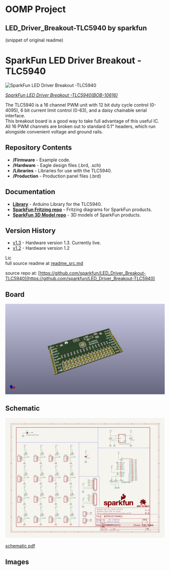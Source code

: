 # OOMP Project  
## LED_Driver_Breakout-TLC5940  by sparkfun  
  
(snippet of original readme)  
  
SparkFun LED Driver Breakout -TLC5940  
========================================  
  
![SparkFun LED Driver Breakout -TLC5940](https://cdn.sparkfun.com//assets/parts/5/2/7/6/10616-01a.jpg)  
  
[*SparkFun LED Driver Breakout -TLC5940(BOB-10616)*](https://www.sparkfun.com/products/10616)  
  
 The TLC5940 is a 16 channel PWM unit with 12 bit duty cycle control (0-4095), 6 bit current limit control (0-63), and a daisy chainable serial interface.   
 This breakout board is a good way to take full advantage of this useful IC.   
 All 16 PWM channels are broken out to standard 0.1" headers, which run alongside convenient voltage and ground rails.  
  
Repository Contents  
-------------------  
  
* **/Firmware** - Example code.   
* **/Hardware** - Eagle design files (.brd, .sch)  
* **/Libraries** - Libraries for use with the TLC5940.  
* **/Production** - Production panel files (.brd)  
  
Documentation  
--------------  
* **[Library](https://github.com/sparkfun/SparkFun_TLC5940_Arduino_Library)** - Arduino Library for the TLC5940.  
* **[SparkFun Fritzing repo](https://github.com/sparkfun/Fritzing_Parts)** - Fritzing diagrams for SparkFun products.  
* **[SparkFun 3D Model repo](https://github.com/sparkfun/3D_Models)** - 3D models of SparkFun products.   
  
Version History  
---------------  
  
* [v1.3](https://github.com/sparkfun/LED_Driver_Breakout-TLC5940/tree/V_H1.3_L1.0.1) - Hardware version 1.3. Currently live.   
* [v1.2](https://github.com/sparkfun/LED_Driver_Breakout-TLC5940/tree/V_H.1_L1.0.1) - Hardware version 1.2  
  
  
Lic  
  full source readme at [readme_src.md](readme_src.md)  
  
source repo at: [https://github.com/sparkfun/LED_Driver_Breakout-TLC5940](https://github.com/sparkfun/LED_Driver_Breakout-TLC5940)  
## Board  
  
[![working_3d.png](working_3d_600.png)](working_3d.png)  
## Schematic  
  
[![working_schematic.png](working_schematic_600.png)](working_schematic.png)  
  
[schematic pdf](working_schematic.pdf)  
## Images  

